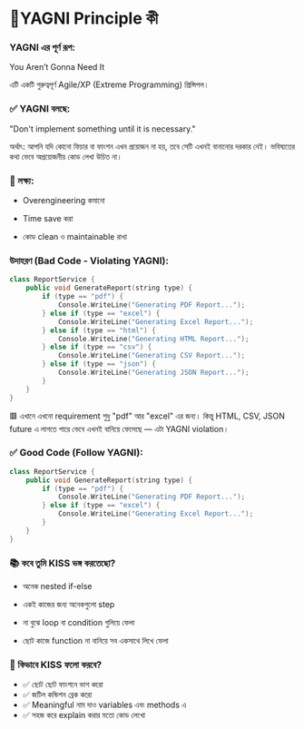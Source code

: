 # 🧠YAGNI Principle কী

### YAGNI এর পূর্ণ রূপ:

You Aren’t Gonna Need It

এটি একটি গুরুত্বপূর্ণ Agile/XP (Extreme Programming) প্রিন্সিপল।

### ✅ YAGNI বলছে:

"Don't implement something until it is necessary."

অর্থাৎ: আপনি যদি কোনো ফিচার বা ফাংশন এখন প্রয়োজন না হয়, তবে সেটি এখনই বানানোর দরকার নেই। ভবিষ্যতের কথা ভেবে অপ্রয়োজনীয় কোড লেখা উচিত না।

### 🎯 লক্ষ্য:

- Overengineering কমানো

- Time save করা

- কোড clean ও maintainable রাখা

### উদাহরণ (Bad Code - Violating YAGNI):

```cpp
class ReportService {
    public void GenerateReport(string type) {
        if (type == "pdf") {
            Console.WriteLine("Generating PDF Report...");
        } else if (type == "excel") {
            Console.WriteLine("Generating Excel Report...");
        } else if (type == "html") {
            Console.WriteLine("Generating HTML Report...");
        } else if (type == "csv") {
            Console.WriteLine("Generating CSV Report...");
        } else if (type == "json") {
            Console.WriteLine("Generating JSON Report...");
        }
    }
}


```

🟥 এখানে এখনো requirement শুধু "pdf" আর "excel" এর জন্য। কিন্তু HTML, CSV, JSON future এ লাগতে পারে ভেবে এখনই বানিয়ে ফেলেছে — এটা YAGNI violation।

### ✅ Good Code (Follow YAGNI):

```cpp
class ReportService {
    public void GenerateReport(string type) {
        if (type == "pdf") {
            Console.WriteLine("Generating PDF Report...");
        } else if (type == "excel") {
            Console.WriteLine("Generating Excel Report...");
        }
    }
}


```

### 📚 কবে তুমি KISS ভঙ্গ করতেছো?

- অনেক nested if-else

- একই কাজের জন্য অনেকগুলো step

- না বুঝে loop বা condition গুলিয়ে ফেলা

- ছোট কাজে function না বানিয়ে সব একসাথে লিখে ফেলা

### 🎯 কিভাবে KISS ফলো করবে?

- ✅ ছোট ছোট ফাংশনে ভাগ করো
- ✅ জটিল কন্ডিশন ব্রেক করো
- ✅ Meaningful নাম দাও variables এবং methods এ
- ✅ সহজ করে explain করার মতো কোড লেখো
